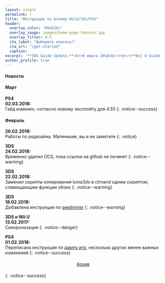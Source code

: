 ```yaml
---
layout: single
permalink: /
title: "Инструкция по взлому WiiU/3ds/PS4"
header:
  overlay_color: "#5e616c"
  overlay_image: images/home-page-feature.jpg
  overlay_filter: 0.5
  cta_label: "Выберите консоль!"
  cta_url: "/get-started"
  caption:
excerpt: '**3DS Guide Update:**<br>6 марта 2018<br/><br/>**Wii U Guide Update:**<br>26 февраля 2018<br/><br/>**PS4 Guide Update:**<br>14 марта 2018'
author_profile: true
---
```

#### Новости

#### Март 

**PS4**<br>**02.03.2018:**<br>Гайд изменен, согласно новому эксплойту для 4.55
{: .notice--success}


#### Февраль 

**26.02.2018:**<br>Работы по редизайну. Маленькие, вы и не заметите
{: .notice}

**3DS**<br>**24.02.2018:**<br>Временно удалил OCS, пока ссылки на github не починят 
{: .notice--warning}

**3DS**<br>**22.02.2018:**<br>Заменил скрипты копирования luma3ds в ctrnand одним скриптом, совмещающим функции обоих
{: .notice--warning}

**3DS**<br>**18.02.2018:**<br>Добавлена инструкция по [seedminer](http://3ds.customfw.xyz/seedminer)
{: .notice--warning}

**3DS и Wii U**<br>**13.02.2017:**<br>Синхронизация
{: .notice--danger}

**PS4**<br>**01.02.2018:**<br>Переписана инструкция по [дампу игр](https://ps4.customfw.xyz/game-dumps), несколько других менее важных изменений
{: .notice--success}


<center><a href="archive" style="margin:20px auto; text-align:center; display:block; width:200px;" class="btn btn--short">Архив</a></center>
{: .notice--success}
